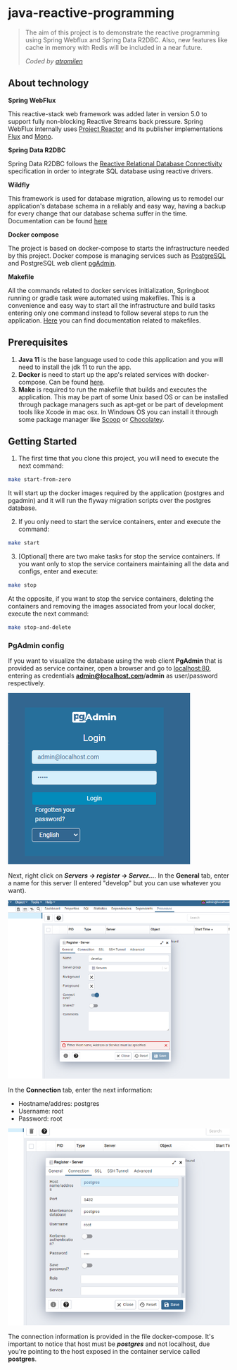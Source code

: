 # java-reactive-programming
> The aim of this project is to demonstrate the reactive programming using Spring Webflux and Spring Data R2DBC. 
> Also, new features like cache in memory with Redis will be included in a near future.
> 
> _Coded by [atromilen](https://github.com/atromilen)_

## About technology

**Spring WebFlux**

This reactive-stack web framework was added later in version 5.0 to support fully non-blocking Reactive Streams back 
pressure. Spring WebFlux internally uses [Project Reactor](https://projectreactor.io/) and its publisher implementations 
[Flux](https://projectreactor.io/docs/core/release/api/reactor/core/publisher/Flux.html) and 
[Mono](https://projectreactor.io/docs/core/release/api/reactor/core/publisher/Mono.html).

**Spring Data R2DBC**

Spring Data R2DBC follows the [Reactive Relational Database Connectivity](https://r2dbc.io/) specification in order to 
integrate SQL database using reactive drivers.

**Wildfly**

This framework is used for database migration, allowing us to remodel our application's database schema in a reliably 
and easy way, having a backup for every change that our database schema suffer in the time. Documentation can be found
[here](https://flywaydb.org/)

**Docker compose**

The project is based on docker-compose to starts the infrastructure needed by this project. Docker compose is managing
services such as [PostgreSQL](https://www.postgresql.org/) and PostgreSQL web client [pgAdmin](https://www.pgadmin.org/).

**Makefile**

All the commands related to docker services initialization, Springboot running or gradle task were automated using
makefiles. This is a convenience and easy way to start all the infrastructure and build tasks entering only one command
instead to follow several steps to run the application. [Here](https://makefiletutorial.com/) you can find documentation
related to makefiles.

## Prerequisites
1. **Java 11** is the base language used to code this application and you will need to install the jdk 11 to run the app.
2. **Docker** is need to start up the app's related services with docker-compose. Can be found 
[here](https://docs.docker.com/get-docker/).
3. **Make** is required to run the makefile that builds and executes the application. This may be part of some Unix based
OS or can be installed through package managers such as apt-get or be part of development tools like Xcode in mac osx. 
In Windows OS you can install it through some package manager like [Scoop](https://scoop.sh/) or 
[Chocolatey](https://chocolatey.org/).

## Getting Started

1. The first time that you clone this project, you will need to execute the next command:

```bash
make start-from-zero
```
It will start up the docker images required by the application (postgres and pgadmin) and it will run the flyway 
migration scripts over the postgres database.

2. If you only need to start the service containers, enter and execute the command:
```bash
make start
```

3. [Optional] there are two make tasks for stop the service containers. If you want only to stop the service
containers maintaining all the data and configs, enter and execute:
```bash
make stop
```

At the opposite, if you want to stop the service containers, deleting the containers and removing the images
associated from your local docker, execute the next command:
```bash
make stop-and-delete
```

### PgAdmin config
If you want to visualize the database using the web client **PgAdmin** that is provided as service container, open a
browser and go to [localhost:80](http://localhost:80), entering as credentials **admin@localhost.com**/**admin** as 
user/password respectively.

![img.png](src/main/resources/images_readme/img.png)

Next, right click on **_Servers -> register -> Server..._**. In the **General** tab, enter a name for this server 
(I entered "develop" but you can use whatever you want).

![img_1.png](src/main/resources/images_readme/img_1.png)

In the **Connection** tab, enter the next information:
- Hostname/addres: postgres
- Username: root
- Password: root

![img_2.png](src/main/resources/images_readme/img_2.png)

The connection information is provided in the file docker-compose. It's important to notice that host must be **_postgres_** 
and not localhost, due you're pointing to the host exposed in the container service called **postgres**.